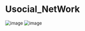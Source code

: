 # Usocial_NetWork
![image](https://github.com/Leomaz445/Usocial_NetWork/assets/58864259/8a09b73b-ec32-456a-bc80-2e49db60d5b3)
![image](https://github.com/Leomaz445/Usocial_NetWork/assets/58864259/a1805393-72de-49d7-9fb0-f0b3772f7007)
